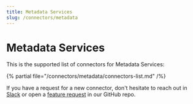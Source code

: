 ```yaml
---
title: Metadata Services
slug: /connectors/metadata
---
```


# Metadata Services

This is the supported list of connectors for Metadata Services:

{% partial file="/connectors/metadata/connectors-list.md" /%}

If you have a request for a new connector, don't hesitate to reach out in [Slack](https://slack.open-metadata.org/) or
open a [feature request](https://github.com/open-metadata/OpenMetadata/issues/new/choose) in our GitHub repo.
